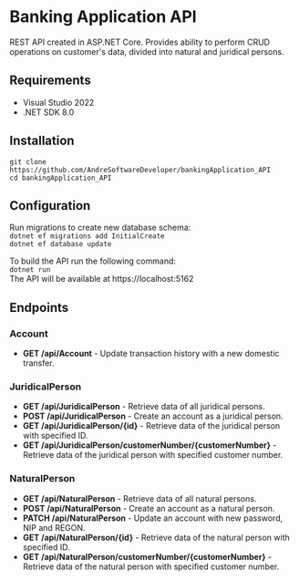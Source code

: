 # Banking Application API

REST API created in ASP.NET Core. Provides ability to perform CRUD operations on customer's data, divided into natural and juridical persons.

## Requirements

* Visual Studio 2022
* .NET SDK 8.0

## Installation
`git clone https://github.com/AndreSoftwareDeveloper/bankingApplication_API`  
`cd bankingApplication_API`

## Configuration
Run migrations to create new database schema:  
`dotnet ef migrations add InitialCreate`  
`dotnet ef database update`

To build the API run the following command:  
`dotnet run`  
The API will be available at https://localhost:5162

## Endpoints
### Account
* __GET /api/Account__ - Update transaction history with a new domestic transfer.

### JuridicalPerson
* __GET /api/JuridicalPerson__ - Retrieve data of all juridical persons.
* __POST /api/JuridicalPerson__ - Create an account as a juridical person.
* __GET /api/JuridicalPerson/{id}__ - Retrieve data of the juridical person with specified ID.
* __GET /api/JuridicalPerson/customerNumber/{customerNumber}__ - Retrieve data of the juridical person with specified customer number.

### NaturalPerson
* __GET /api/NaturalPerson__ - Retrieve data of all natural persons.
* __POST /api/NaturalPerson__ - Create an account as a natural person.
* __PATCH /api/NaturalPerson__ - Update an account with new password, NIP and REGON.
* __GET /api/NaturalPerson/{id}__ - Retrieve data of the natural person with specified ID.
* __GET /api/NaturalPerson/customerNumber/{customerNumber}__ - Retrieve data of the natural person with specified customer number.
